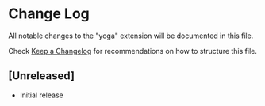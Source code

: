 # Change Log

All notable changes to the "yoga" extension will be documented in this file.

Check [Keep a Changelog](http://keepachangelog.com/) for recommendations on how to structure this file.

## [Unreleased]

- Initial release